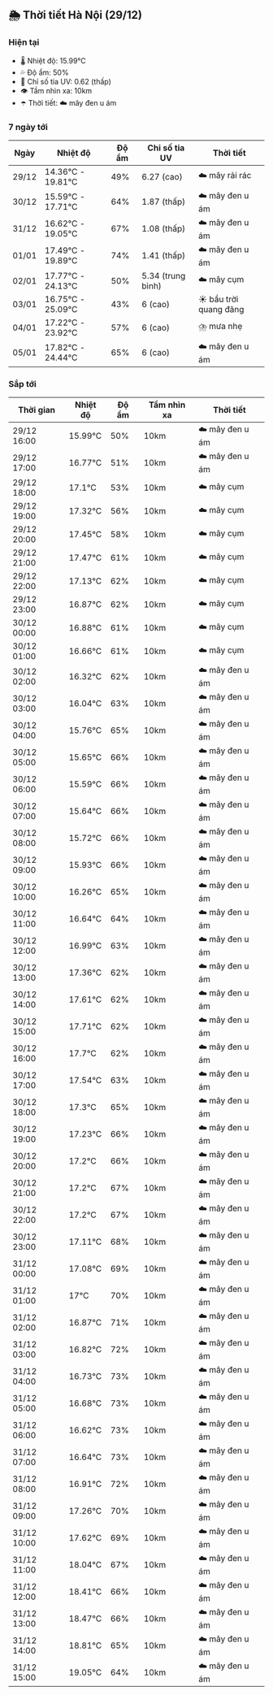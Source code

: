 ## 🌦️ Thời tiết Hà Nội (29/12)

### Hiện tại

- 🌡️ Nhiệt độ: 15.99℃
- 💦 Độ ẩm: 50%
- 🌟 Chỉ số tia UV: 0.62 (thấp)
- 👁️ Tầm nhìn xa: 10km
- ☂️ Thời tiết: ☁️ mây đen u ám

### 7 ngày tới

| Ngày | Nhiệt độ | Độ ẩm | Chỉ số tia UV | Thời tiết |
| --- | --- | --- | --- | --- |
| 29/12 | 14.36℃ - 19.81℃ | 49% | 6.27 (cao) | ☁️ mây rải rác |
| 30/12 | 15.59℃ - 17.71℃ | 64% | 1.87 (thấp) | ☁️ mây đen u ám |
| 31/12 | 16.62℃ - 19.05℃ | 67% | 1.08 (thấp) | ☁️ mây đen u ám |
| 01/01 | 17.49℃ - 19.89℃ | 74% | 1.41 (thấp) | ☁️ mây đen u ám |
| 02/01 | 17.77℃ - 24.13℃ | 50% | 5.34 (trung bình) | ☁️ mây cụm |
| 03/01 | 16.75℃ - 25.09℃ | 43% | 6 (cao) | ☀️ bầu trời quang đãng |
| 04/01 | 17.22℃ - 23.92℃ | 57% | 6 (cao) | ⛈️ mưa nhẹ |
| 05/01 | 17.82℃ - 24.44℃ | 65% | 6 (cao) | ☁️ mây đen u ám |

### Sắp tới

| Thời gian | Nhiệt độ | Độ ẩm | Tầm nhìn xa | Thời tiết |
| --- | --- | --- | --- | --- |
| 29/12 16:00 | 15.99℃ | 50% | 10km | ☁️ mây đen u ám |
| 29/12 17:00 | 16.77℃ | 51% | 10km | ☁️ mây đen u ám |
| 29/12 18:00 | 17.1℃ | 53% | 10km | ☁️ mây cụm |
| 29/12 19:00 | 17.32℃ | 56% | 10km | ☁️ mây cụm |
| 29/12 20:00 | 17.45℃ | 58% | 10km | ☁️ mây cụm |
| 29/12 21:00 | 17.47℃ | 61% | 10km | ☁️ mây cụm |
| 29/12 22:00 | 17.13℃ | 62% | 10km | ☁️ mây cụm |
| 29/12 23:00 | 16.87℃ | 62% | 10km | ☁️ mây cụm |
| 30/12 00:00 | 16.88℃ | 61% | 10km | ☁️ mây cụm |
| 30/12 01:00 | 16.66℃ | 61% | 10km | ☁️ mây cụm |
| 30/12 02:00 | 16.32℃ | 62% | 10km | ☁️ mây đen u ám |
| 30/12 03:00 | 16.04℃ | 63% | 10km | ☁️ mây đen u ám |
| 30/12 04:00 | 15.76℃ | 65% | 10km | ☁️ mây đen u ám |
| 30/12 05:00 | 15.65℃ | 66% | 10km | ☁️ mây đen u ám |
| 30/12 06:00 | 15.59℃ | 66% | 10km | ☁️ mây đen u ám |
| 30/12 07:00 | 15.64℃ | 66% | 10km | ☁️ mây đen u ám |
| 30/12 08:00 | 15.72℃ | 66% | 10km | ☁️ mây đen u ám |
| 30/12 09:00 | 15.93℃ | 66% | 10km | ☁️ mây đen u ám |
| 30/12 10:00 | 16.26℃ | 65% | 10km | ☁️ mây đen u ám |
| 30/12 11:00 | 16.64℃ | 64% | 10km | ☁️ mây đen u ám |
| 30/12 12:00 | 16.99℃ | 63% | 10km | ☁️ mây đen u ám |
| 30/12 13:00 | 17.36℃ | 62% | 10km | ☁️ mây đen u ám |
| 30/12 14:00 | 17.61℃ | 62% | 10km | ☁️ mây đen u ám |
| 30/12 15:00 | 17.71℃ | 62% | 10km | ☁️ mây đen u ám |
| 30/12 16:00 | 17.7℃ | 62% | 10km | ☁️ mây đen u ám |
| 30/12 17:00 | 17.54℃ | 63% | 10km | ☁️ mây đen u ám |
| 30/12 18:00 | 17.3℃ | 65% | 10km | ☁️ mây đen u ám |
| 30/12 19:00 | 17.23℃ | 66% | 10km | ☁️ mây đen u ám |
| 30/12 20:00 | 17.2℃ | 66% | 10km | ☁️ mây đen u ám |
| 30/12 21:00 | 17.2℃ | 67% | 10km | ☁️ mây đen u ám |
| 30/12 22:00 | 17.2℃ | 67% | 10km | ☁️ mây đen u ám |
| 30/12 23:00 | 17.11℃ | 68% | 10km | ☁️ mây đen u ám |
| 31/12 00:00 | 17.08℃ | 69% | 10km | ☁️ mây đen u ám |
| 31/12 01:00 | 17℃ | 70% | 10km | ☁️ mây đen u ám |
| 31/12 02:00 | 16.87℃ | 71% | 10km | ☁️ mây đen u ám |
| 31/12 03:00 | 16.82℃ | 72% | 10km | ☁️ mây đen u ám |
| 31/12 04:00 | 16.73℃ | 73% | 10km | ☁️ mây đen u ám |
| 31/12 05:00 | 16.68℃ | 73% | 10km | ☁️ mây đen u ám |
| 31/12 06:00 | 16.62℃ | 73% | 10km | ☁️ mây đen u ám |
| 31/12 07:00 | 16.64℃ | 73% | 10km | ☁️ mây đen u ám |
| 31/12 08:00 | 16.91℃ | 72% | 10km | ☁️ mây đen u ám |
| 31/12 09:00 | 17.26℃ | 70% | 10km | ☁️ mây đen u ám |
| 31/12 10:00 | 17.62℃ | 69% | 10km | ☁️ mây đen u ám |
| 31/12 11:00 | 18.04℃ | 67% | 10km | ☁️ mây đen u ám |
| 31/12 12:00 | 18.41℃ | 66% | 10km | ☁️ mây đen u ám |
| 31/12 13:00 | 18.47℃ | 66% | 10km | ☁️ mây đen u ám |
| 31/12 14:00 | 18.81℃ | 65% | 10km | ☁️ mây đen u ám |
| 31/12 15:00 | 19.05℃ | 64% | 10km | ☁️ mây đen u ám |
